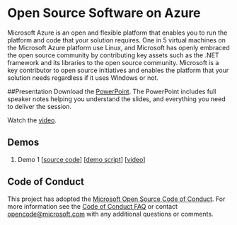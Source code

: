 # Open Source Software on Azure
Microsoft Azure is an open and flexible platform that enables you to run the platform and code that your solution requires.  One in 5 virtual machines on the Microsoft Azure platform use Linux, and Microsoft has openly embraced the open source community by contributing key assets such as the .NET framework and its libraries to the open source community.  Microsoft is a key contributor to open source initiatives and enables the platform that your solution needs regardless if it uses Windows or not. 

##Presentation
Download the [PowerPoint](https://github.com/GSIAzureCOE/OSS/blob/master/todo.pptx).
The PowerPoint includes full speaker notes helping you understand the slides, and everything you need to deliver the session.

Watch the [video](https://gsiazurecoecontent.blob.core.windows.net/oss/todo.mp4).

## Demos
1. Demo 1
[[source code](https://github.com/GSIAzureCOE/OSS/blob/master/todo)]
[[demo script](https://github.com/GSIAzureCOE/OSS/blob/master/todo.docx)]
[[video](https://gsiazurecoecontent.blob.core.windows.net/oss/todo.mp4)]

## Code of Conduct

This project has adopted the [Microsoft Open Source Code of Conduct](https://opensource.microsoft.com/codeofconduct/). For more information see the [Code of Conduct FAQ](https://opensource.microsoft.com/codeofconduct/faq/) or contact [opencode@microsoft.com](mailto:opencode@microsoft.com) with any additional questions or comments.
